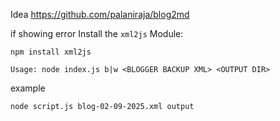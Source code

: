 Idea https://github.com/palaniraja/blog2md

if showing error Install the `xml2js` Module:

```
npm install xml2js
```

```
Usage: node index.js b|w <BLOGGER BACKUP XML> <OUTPUT DIR>
```
example 
```
node script.js blog-02-09-2025.xml output
```
